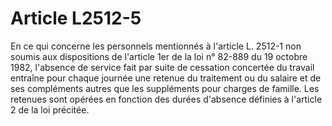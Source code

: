 # Article L2512-5

En ce qui concerne les personnels mentionnés à l'article L. 2512-1 non soumis aux dispositions de l'article 1er de la loi n° 82-889 du 19 octobre 1982, l'absence de service fait par suite de cessation concertée du travail entraîne pour chaque journée une retenue du traitement ou du salaire et de ses compléments autres que les suppléments pour charges de famille. Les retenues sont opérées en fonction des durées d'absence définies à l'article 2 de la loi précitée.